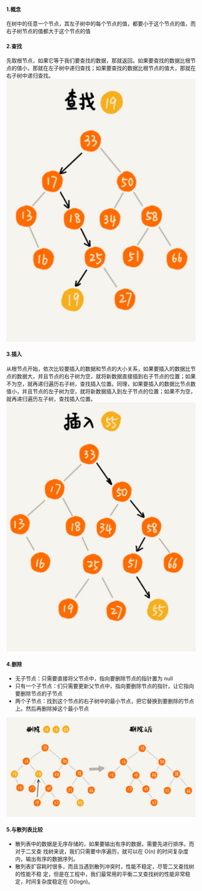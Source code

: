 #### 1.概念
在树中的任意一个节点，其左子树中的每个节点的值，都要小于这个节点的值，而右子树节点的值都大于这个节点的值
#### 2.查找
先取根节点，如果它等于我们要查找的数据，那就返回。如果要查找的数据比根节点的值小，那就在左子树中递归查找；如果要查找的数据比根节点的值大，那就在右子树中递归查找。
![](images/t7.png)
#### 3.插入
从根节点开始，依次比较要插入的数据和节点的大小关系，如果要插入的数据比节点的数据大，并且节点的右子树为空，就将新数据直接插到右子节点的位置；如果不为空，就再递归遍历右子树，查找插入位置。同理，如果要插入的数据比节点数值小，并且节点的左子树为空，就将新数据插入到左子节点的位置；如果不为空，就再递归遍历左子树，查找插入位置。
![](images/t8.png)
#### 4.删除
- 无子节点：只需要直接将父节点中，指向要删除节点的指针置为 null
- 只有一个子节点：们只需要更新父节点中，指向要删除节点的指针，让它指向要删除节点的子节点
- 两个子节点：找到这个节点的右子树中的最小节点，把它替换到要删除的节点上。然后再删除掉这个最小节点

![](images/t9.png)
#### 5.与散列表比较
- 散列表中的数据是无序存储的，如果要输出有序的数据，需要先进行排序。而对于二叉查
找树来说，我们只需要中序遍历，就可以在 O(n) 的时间复杂度内，输出有序的数据序列。
- 散列表扩容耗时很多，而且当遇到散列冲突时，性能不稳定，尽管二叉查找树的性能不稳
定，但是在工程中，我们最常用的平衡二叉查找树的性能非常稳定，时间复杂度稳定在
O(logn)。
